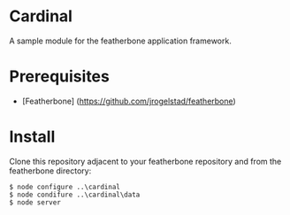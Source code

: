Cardinal
========
A sample module for the featherbone application framework.

# Prerequisites
* [Featherbone] (https://github.com/jrogelstad/featherbone)
  
# Install

Clone this repository adjacent to your featherbone repository and from the featherbone directory:

```text
$ node configure ..\cardinal
$ node condifure ..\cardinal\data
$ node server
```

